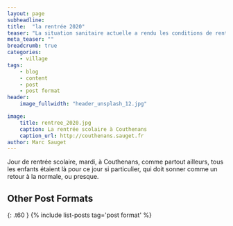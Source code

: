 ```yaml
---
layout: page
subheadline: 
title:  "la rentrée 2020"
teaser: "La situation sanitaire actuelle a rendu les conditions de rentrée particulières. "
meta_teaser: ""
breadcrumb: true
categories:
    - village
tags:
    - blog
    - content
    - post
    - post format
header:
    image_fullwidth: "header_unsplash_12.jpg"

image:
    title: rentree_2020.jpg
    caption: La rentrée scolaire à Couthenans
    caption_url: http://couthenans.sauget.fr
author: Marc Sauget
---
```


Jour de rentrée scolaire, mardi, à Couthenans, comme partout ailleurs, tous les enfants étaient là pour ce jour si particulier, qui doit sonner comme un retour à la normale, ou presque.







## Other Post Formats
{: .t60 }
{% include list-posts tag='post format' %}

